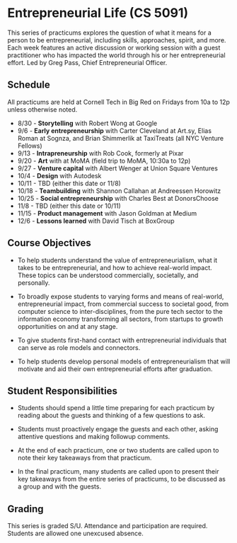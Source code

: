 # Entrepreneurial Life (CS 5091)

This series of practicums explores the question of what it means for a person to be entrepreneurial, including skills, approaches, spirit, and more. Each week features an active discussion or working session with a guest practitioner who has impacted the world through his or her entrepreneurial effort. Led by Greg Pass, Chief Entrepreneurial Officer.

## Schedule

All practicums are held at Cornell Tech in Big Red on Fridays from 10a to 12p unless otherwise noted.

* 8/30 - **Storytelling** with Robert Wong at Google
* 9/6 - **Early entrepreneurship** with Carter Cleveland at Art.sy, Elias Roman at Sognza, and Brian Shimmerlik at TaxiTreats (all NYC Venture Fellows)
* 9/13 - **Intrapreneurship** with Rob Cook, formerly at Pixar
* 9/20 - **Art** with at MoMA (field trip to MoMA, 10:30a to 12p)
* 9/27 - **Venture capital** with Albert Wenger at Union Square Ventures
* 10/4 - **Design** with Autodesk
* 10/11 - TBD (either this date or 11/8)
* 10/18 - **Teambuilding** with Shannon Callahan at Andreessen Horowitz
* 10/25 - **Social entrepreneurship** with Charles Best at DonorsChoose
* 11/8 - TBD (either this date or 10/11)
* 11/15 - **Product management** with Jason Goldman at Medium
* 12/6 - **Lessons learned** with David Tisch at BoxGroup

## Course Objectives

* To help students understand the value of entrepreneurialism, what it takes to be entrepreneurial, and how to achieve real-world impact. These topics can be understood commercially, societally, and personally.

* To broadly expose students to varying forms and means of real-world, entrepreneurial impact, from commercial success to societal good, from computer science to inter-disciplines, from the pure tech sector to the information economy transforming all sectors, from startups to growth opportunities on and at any stage.

* To give students first-hand contact with entrepreneurial individuals that can serve as role models and connectors.

* To help students develop personal models of entrepreneurialism that will motivate and aid their own entrepreneurial efforts after graduation.

## Student Responsibilities

* Students should spend a little time preparing for each practicum by reading about the guests and thinking of a few questions to ask.

* Students must proactively engage the guests and each other, asking attentive questions and making followup comments.

* At the end of each practicum, one or two students are called upon to note their key takeaways from that practicum.

* In the final practicum, many students are called upon to present their key takeaways from the entire series of practicums, to be discussed as a group and with the guests.

## Grading

This series is graded S/U. Attendance and participation are required. Students are allowed one unexcused absence.
